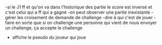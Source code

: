 -si le J1 ff et qu'on va dans l'historique des partie le score est inversé et c'est celui qui a ff qui a gagné
-on peut observer une partie inexistante
-gérer les croisement de demande de challenge
-dire à qui c'est de jouer
-faire en sorte que si on challenge une personne qui vient de nous envoyer un challenge, ça accepte le challenge
- affiche le pseudo du joueur qui joue
